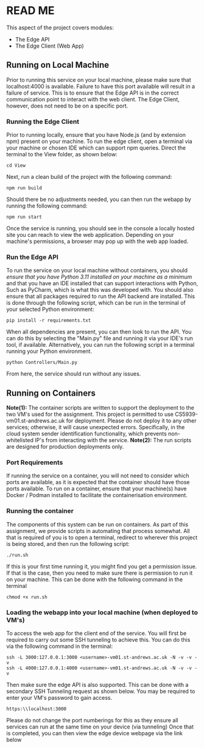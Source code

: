 
# READ ME 
This aspect of the project covers modules: 

 - The Edge API 
 - The Edge Client (Web App)
 
 ## Running on Local Machine
Prior to running this service on your local machine, please make sure that localhost:4000 is available. Failure to have this port available will result in a failure of service. This is to ensure that the Edge API is in the correct communication point to interact with the web client. The Edge Client, however, does not need to be on a specific port.

### Running the Edge Client 
Prior to running locally, ensure that you have Node.js (and by extension npm) present on your machine. 
To run the edge client, open a terminal via your machine or chosen IDE which can support npm queries. Direct the terminal to the View folder, as shown below:

    cd View
 Next, run a clean build of the project with the following command: 
 

    npm run build
 
 Should there be no adjustments needed, you can then run the webapp by running the following command:
 

    npm run start 
Once the service is running, you should see in the console a locally hosted site you can reach to view the web application. Depending on your machine's permissions, a browser may pop up with the web app loaded.

### Run the Edge API 
To run the service on your local machine without containers, you should *ensure that you have Python 3.11 installed on your machine as a minimum* and that you have an IDE installed that can support interactions with Python, Such as PyCharm, which is what this was developed with. You should also ensure that all packages required to run the API backend are installed. This is done through the following script, which can be run in the terminal of your selected Python environment:

    pip install -r requirements.txt
 When all dependencies are present, you can then look to run the API. You can do this by selecting the "Main.py" file and running it via your IDE's run tool, if available. Alternatively, you can run the following script in a terminal running your Python environment. 

    python Controllers/Main.py

From here, the service should run without any issues.
    

## Running on Containers
**Note(1):** The container scripts are written to support the deployment to the two VM's used for the assignment. This project is permitted to use CS5939-vm01.st-andrews.ac.uk for deployment. Please do not deploy it to any other services; otherwise, it will cause unexpected errors. Specifically, in the cloud system sender identification functionality, which prevents non-whitelisted IP's from interacting with the service.
**Note(2):** The run scripts are designed for production deployments only.
### Port Requirements
If running the service on a container, you will not need to consider which ports are available, as it is expected that the container should have those ports available. 
To run on a container, ensure that your machine(s) have Docker / Podman installed to facilitate the containerisation environment. 
### Running the container
The components of this system can be run on containers. As part of this assignment, we provide scripts in automating that process somewhat. All that is required of you is to open a terminal, redirect to wherever this project is being stored, and then run the following script:

    ./run.sh
If this is your first time running it, you might find you get a permission issue. If that is the case, then you need to make sure there is permission to run it on your machine. This can be done with the following command in the terminal

    chmod +x run.sh
### Loading the webapp into your local machine (when deployed to VM's) 
To access the web app for the client end of the service. You will first be required to carry out some SSH tunneling to achieve this. You can do this via the following command in the terminal: 

    ssh -L 3000:127.0.0.1:3000 <username>-vm01.st-andrews.ac.uk -N -v -v -v
    ssh -L 4000:127.0.0.1:4000 <username>-vm01.st-andrews.ac.uk -N -v -v -v

Then make sure the edge API is also supported. This can be done with a secondary SSH Tunneling request as shown below. You may be required to enter your VM's password to gain access. 

    https:\\localhost:3000
Please do not change the port numberings for this as they ensure all services can run at the same time on your device (via tunneling)
Once that is completed, you can then view the edge device webpage via the link below
